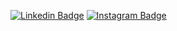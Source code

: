 [![Linkedin Badge](https://img.shields.io/badge/-LinkedIn-blue?style=flat&logo=Linkedin&logoColor=white&link=https://www.linkedin.com/in/fabricio-henrique-a56310170/)](https://www.linkedin.com/in/fabricio-henrique-a56310170/)
[![Instagram Badge](https://img.shields.io/badge/-Instagram-C13584?style=flat&labelColor=C13584&logo=instagram&logoColor=white&link=https://www.instagram.com/henrique_allves26/)](https://www.instagram.com/henrique_allves26/)

<!--
**fabricio-26/fabricio-26** is a ✨ _special_ ✨ repository because its `README.md` (this file) appears on your GitHub profile.

Here are some ideas to get you started:

- 🔭 I’m currently working on ...
- 🌱 I’m currently learning ...
- 👯 I’m looking to collaborate on ...
- 🤔 I’m looking for help with ...
- 💬 Ask me about ...
- 📫 How to reach me: ...
- 😄 Pronouns: ...
- ⚡ Fun fact: ...
-->
